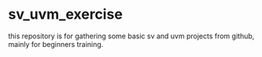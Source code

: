 # sv_uvm_exercise
this repository is for gathering some basic sv and uvm projects from github, mainly for beginners training.
